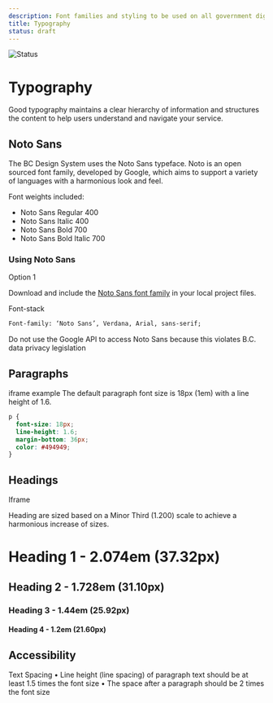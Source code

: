 ```yaml
---
description: Font families and styling to be used on all government digital websites and services.
title: Typography
status: draft
---
```


![Status](https://img.shields.io/badge/Recommended-Draft-orange.svg)

# Typography

Good typography maintains a clear hierarchy of information and structures the content to help users understand and navigate your service.

## Noto Sans

The BC Design System uses the Noto Sans typeface. Noto is an open sourced font family, developed by Google, which aims to support a variety of languages with a harmonious look and feel.

Font weights included:

* Noto Sans Regular 400
* Noto Sans Italic 400
* Noto Sans Bold 700
* Noto Sans Bold Italic 700


 ### Using Noto Sans

Option 1

Download and include the [Noto Sans font family](https://github.com/bcgov/design-system/tree/master/styles/typography/fonts) in your local project files.


Font-stack

```html
Font-family: ‘Noto Sans’, Verdana, Arial, sans-serif;
```

Do not use the Google API to access Noto Sans because this violates B.C. data privacy legislation

## Paragraphs
iframe example
The default paragraph font size is 18px (1em) with a line height of 1.6.

```css
p {
  font-size: 18px;
  line-height: 1.6;
  margin-bottom: 36px;
  color: #494949;
}
```

## Headings
Iframe 

Heading are sized based on a Minor Third (1.200) scale to achieve a harmonious increase of sizes. 
<h1>Heading 1 - 2.074em (37.32px)</h1>
<h2>Heading 2 - 1.728em (31.10px)</h2>
<h3>Heading 3 - 1.44em (25.92px)</h3>
<h4>Heading 4 - 1.2em (21.60px)</h4>

## Accessibility
Text Spacing
•	Line height (line spacing) of paragraph text should be at least 1.5 times the font size
•	The space after a paragraph should be 2 times the font size
